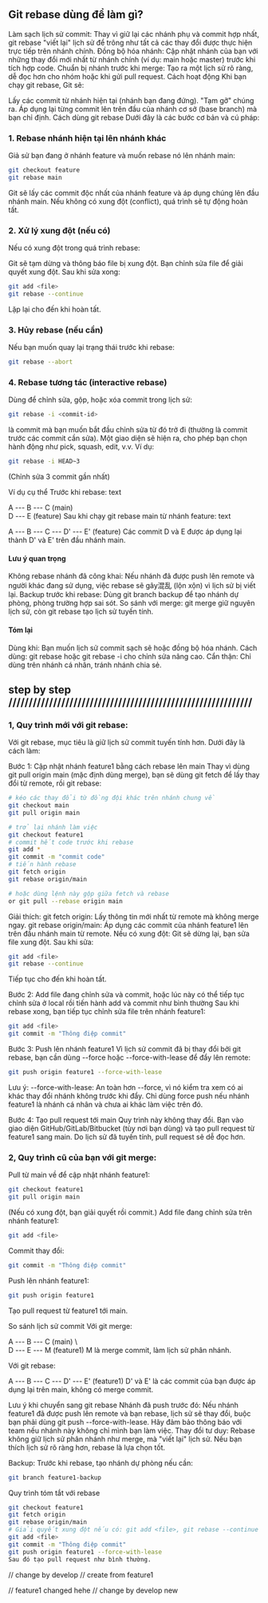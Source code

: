 ## Git rebase dùng để làm gì?
Làm sạch lịch sử commit: Thay vì giữ lại các nhánh phụ và commit hợp nhất, git rebase "viết lại" lịch sử để trông như tất cả các thay đổi được thực hiện trực tiếp trên nhánh chính.
Đồng bộ hóa nhánh: Cập nhật nhánh của bạn với những thay đổi mới nhất từ nhánh chính (ví dụ: main hoặc master) trước khi tích hợp code.
Chuẩn bị nhánh trước khi merge: Tạo ra một lịch sử rõ ràng, dễ đọc hơn cho nhóm hoặc khi gửi pull request.
Cách hoạt động
Khi bạn chạy git rebase, Git sẽ:

Lấy các commit từ nhánh hiện tại (nhánh bạn đang đứng).
"Tạm gỡ" chúng ra.
Áp dụng lại từng commit lên trên đầu của nhánh cơ sở (base branch) mà bạn chỉ định.
Cách dùng git rebase
Dưới đây là các bước cơ bản và cú pháp:

### 1. Rebase nhánh hiện tại lên nhánh khác
Giả sử bạn đang ở nhánh feature và muốn rebase nó lên nhánh main:
```sh
git checkout feature
git rebase main
```
Git sẽ lấy các commit độc nhất của nhánh feature và áp dụng chúng lên đầu nhánh main.
Nếu không có xung đột (conflict), quá trình sẽ tự động hoàn tất.
### 2. Xử lý xung đột (nếu có)
Nếu có xung đột trong quá trình rebase:

Git sẽ tạm dừng và thông báo file bị xung đột.
Bạn chỉnh sửa file để giải quyết xung đột.
Sau khi sửa xong:
```sh
git add <file>
git rebase --continue
```
Lặp lại cho đến khi hoàn tất.
### 3. Hủy rebase (nếu cần)
Nếu bạn muốn quay lại trạng thái trước khi rebase:
```sh
git rebase --abort
```
### 4. Rebase tương tác (interactive rebase)
Dùng để chỉnh sửa, gộp, hoặc xóa commit trong lịch sử:
```sh
git rebase -i <commit-id>
```
<commit-id> là commit mà bạn muốn bắt đầu chỉnh sửa từ đó trở đi (thường là commit trước các commit cần sửa).
Một giao diện sẽ hiện ra, cho phép bạn chọn hành động như pick, squash, edit, v.v.
Ví dụ:
```sh
git rebase -i HEAD~3
```
(Chỉnh sửa 3 commit gần nhất)

Ví dụ cụ thể
Trước khi rebase:
text

A --- B --- C  (main)
       \
        D --- E  (feature)
Sau khi chạy git rebase main từ nhánh feature:
text

A --- B --- C --- D' --- E'  (feature)
Các commit D và E được áp dụng lại thành D' và E' trên đầu nhánh main.

#### Lưu ý quan trọng
Không rebase nhánh đã công khai: Nếu nhánh đã được push lên remote và người khác đang sử dụng, việc rebase sẽ gây混乱 (lộn xộn) vì lịch sử bị viết lại.
Backup trước khi rebase: Dùng git branch backup để tạo nhánh dự phòng, phòng trường hợp sai sót.
So sánh với merge: git merge giữ nguyên lịch sử, còn git rebase tạo lịch sử tuyến tính.

#### Tóm lại
Dùng khi: Bạn muốn lịch sử commit sạch sẽ hoặc đồng bộ hóa nhánh.
Cách dùng: git rebase <branch> hoặc git rebase -i cho chỉnh sửa nâng cao.
Cẩn thận: Chỉ dùng trên nhánh cá nhân, tránh nhánh chia sẻ.


## step by step ////////////////////////////////////////////////////////////

### 1, Quy trình mới với git rebase:
Với git rebase, mục tiêu là giữ lịch sử commit tuyến tính hơn. Dưới đây là cách làm:

Bước 1: Cập nhật nhánh feature1 bằng cách rebase lên main
Thay vì dùng git pull origin main (mặc định dùng merge), bạn sẽ dùng git fetch để lấy thay đổi từ remote, rồi git rebase:

```sh
# kéo các thay đổi từ đồng đội khác trên nhánh chung về
git checkout main
git pull origin main

# trở lại nhánh làm việc
git checkout feature1
# commit hết code trước khi rebase
git add *
git commit -m "commit code"
# tiến hành rebase
git fetch origin
git rebase origin/main

# hoặc dùng lệnh này gộp giữa fetch và rebase
or git pull --rebase origin main 

```
Giải thích:
git fetch origin: Lấy thông tin mới nhất từ remote mà không merge ngay.
git rebase origin/main: Áp dụng các commit của nhánh feature1 lên trên đầu nhánh main từ remote.
Nếu có xung đột:
Git sẽ dừng lại, bạn sửa file xung đột.
Sau khi sửa:

```sh
git add <file>
git rebase --continue
```
Tiếp tục cho đến khi hoàn tất.

Bước 2: Add file đang chỉnh sửa và commit, hoặc lúc này có thể tiếp tục chỉnh sửa ở local rồi tiến hành add và commit như bình thường
Sau khi rebase xong, bạn tiếp tục chỉnh sửa file trên nhánh feature1:

```sh
git add <file>
git commit -m "Thông điệp commit"
```
Bước 3: Push lên nhánh feature1
Vì lịch sử commit đã bị thay đổi bởi git rebase, bạn cần dùng --force hoặc --force-with-lease để đẩy lên remote:

```sh
git push origin feature1 --force-with-lease
```

Lưu ý:
--force-with-lease: An toàn hơn --force, vì nó kiểm tra xem có ai khác thay đổi nhánh không trước khi đẩy.
Chỉ dùng force push nếu nhánh feature1 là nhánh cá nhân và chưa ai khác làm việc trên đó.

Bước 4: Tạo pull request tới main
Quy trình này không thay đổi. Bạn vào giao diện GitHub/GitLab/Bitbucket (tùy nơi bạn dùng) và tạo pull request từ feature1 sang main. Do lịch sử đã tuyến tính, pull request sẽ dễ đọc hơn.


### 2, Quy trình cũ của bạn với git merge:
Pull từ main về để cập nhật nhánh feature1:
```sh
git checkout feature1
git pull origin main
```
(Nếu có xung đột, bạn giải quyết rồi commit.)
Add file đang chỉnh sửa trên nhánh feature1:
```sh
git add <file>
```
Commit thay đổi:
```sh
git commit -m "Thông điệp commit"
```
Push lên nhánh feature1:
```sh
git push origin feature1
```
Tạo pull request từ feature1 tới main.



So sánh lịch sử commit
Với git merge:

A --- B --- C  (main)
       \     \
        D --- E --- M  (feature1)
M là merge commit, làm lịch sử phân nhánh.

Với git rebase:

A --- B --- C --- D' --- E'  (feature1)
D' và E' là các commit của bạn được áp dụng lại trên main, không có merge commit.

Lưu ý khi chuyển sang git rebase
Nhánh đã push trước đó: Nếu nhánh feature1 đã được push lên remote và bạn rebase, lịch sử sẽ thay đổi, buộc bạn phải dùng git push --force-with-lease. Hãy đảm bảo thông báo với team nếu nhánh này không chỉ mình bạn làm việc.
Thay đổi tư duy: Rebase không giữ lịch sử phân nhánh như merge, mà "viết lại" lịch sử. Nếu bạn thích lịch sử rõ ràng hơn, rebase là lựa chọn tốt.

Backup: Trước khi rebase, tạo nhánh dự phòng nếu cần:
```sh
git branch feature1-backup
```
Quy trình tóm tắt với rebase
```sh
git checkout feature1
git fetch origin
git rebase origin/main
# Giải quyết xung đột nếu có: git add <file>, git rebase --continue
git add <file>
git commit -m "Thông điệp commit"
git push origin feature1 --force-with-lease
Sau đó tạo pull request như bình thường.
```
// change by develop
// create from feature1

// feature1 changed hehe
// change by develop new